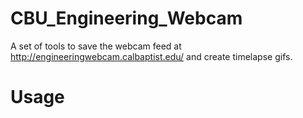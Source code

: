 # CBU_Engineering_Webcam

A set of tools to save the webcam feed at http://engineeringwebcam.calbaptist.edu/ and create timelapse gifs.

# Usage #

